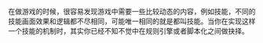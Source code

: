 
在做游戏的时候，很容易发现游戏中需要一些比较动态的内容，例如技能，不同的技能画面效果和逻辑都不尽相同，可能唯一相同的就是都叫技能。当你在实现这样一个技能的机制时，其实你已经不知不觉中在规则引擎或者脚本化之间做抉择。

